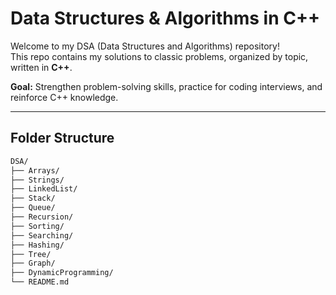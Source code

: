 # Data Structures & Algorithms in C++

Welcome to my DSA (Data Structures and Algorithms) repository!  
This repo contains my solutions to classic problems, organized by topic, written in **C++**.

**Goal:** Strengthen problem-solving skills, practice for coding interviews, and reinforce C++ knowledge.

---

## Folder Structure

```bash
DSA/
├── Arrays/
├── Strings/
├── LinkedList/
├── Stack/
├── Queue/
├── Recursion/
├── Sorting/
├── Searching/
├── Hashing/
├── Tree/
├── Graph/
├── DynamicProgramming/
└── README.md
